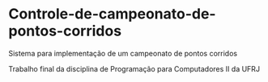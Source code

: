 # Controle-de-campeonato-de-pontos-corridos
Sistema para implementação de um campeonato de pontos corridos

Trabalho final da disciplina de Programação para Computadores II da UFRJ
